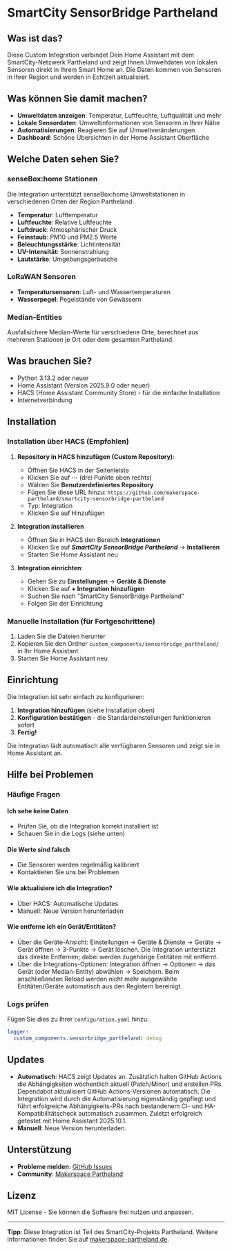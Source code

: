 # SmartCity SensorBridge Partheland

## Was ist das?

Diese Custom Integration verbindet Dein Home Assistant mit dem SmartCity-Netzwerk Partheland und zeigt Ihnen Umweltdaten von lokalen Sensoren direkt in Ihrem Smart Home an. Die Daten kommen von Sensoren in Ihrer Region und werden in Echtzeit aktualisiert.

## Was können Sie damit machen?

- **Umweltdaten anzeigen**: Temperatur, Luftfeuchte, Luftqualität und mehr
- **Lokale Sensordaten**: Umweltinformationen von Sensoren in Ihrer Nähe
- **Automatisierungen**: Reagieren Sie auf Umweltveränderungen
- **Dashboard**: Schöne Übersichten in der Home Assistant Oberfläche

## Welche Daten sehen Sie?

### senseBox:home Stationen

Die Integration unterstützt senseBox:home Umweltstationen in verschiedenen Orten der Region Partheland:

- **Temperatur**: Lufttemperatur
- **Luftfeuchte**: Relative Luftfeuchte
- **Luftdruck**: Atmosphärischer Druck
- **Feinstaub**: PM10 und PM2.5 Werte
- **Beleuchtungsstärke**: Lichtintensität
- **UV-Intensität**: Sonnenstrahlung
- **Lautstärke**: Umgebungsgeräusche

### LoRaWAN Sensoren

- **Temperatursensoren**: Luft- und Wassertemperaturen
- **Wasserpegel**: Pegelstände von Gewässern

### Median-Entities

Ausfallsichere Median-Werte für verschiedene Orte, berechnet aus mehreren Stationen je Ort oder dem gesamten Partheland.

## Was brauchen Sie?

- Python 3.13.2 oder neuer
- Home Assistant (Version 2025.9.0 oder neuer)
- HACS (Home Assistant Community Store) - für die einfache Installation
- Internetverbindung

## Installation

### Installation über HACS (Empfohlen)

1. **Repository in HACS hinzufügen (Custom Repository)**:
   - Öffnen Sie HACS in der Seitenleiste
   - Klicken Sie auf **⋯** (drei Punkte oben rechts)
   - Wählen Sie **Benutzerdefiniertes Repository**
   - Fügen Sie diese URL hinzu: `https://github.com/makerspace-partheland/smartcity-sensorbridge-partheland`
   - Typ: Integration
   - Klicken Sie auf Hinzufügen

2. **Integration installieren**
   - Öffnen Sie in HACS den Bereich **Integrationen**
   - Klicken Sie auf ***SmartCity SensorBridge Partheland*** → **Installieren**
   - Starten Sie Home Assistant neu

3. **Integration einrichten**:
   - Gehen Sie zu **Einstellungen** → **Geräte & Dienste**
   - Klicken Sie auf **+ Integration hinzufügen**
   - Suchen Sie nach "SmartCity SensorBridge Partheland"
   - Folgen Sie der Einrichtung

### Manuelle Installation (für Fortgeschrittene)

1. Laden Sie die Dateien herunter
2. Kopieren Sie den Ordner `custom_components/sensorbridge_partheland/` in Ihr Home Assistant
3. Starten Sie Home Assistant neu

## Einrichtung

Die Integration ist sehr einfach zu konfigurieren:

1. **Integration hinzufügen** (siehe Installation oben)
2. **Konfiguration bestätigen** - die Standardeinstellungen funktionieren sofort
3. **Fertig!**

Die Integration lädt automatisch alle verfügbaren Sensoren und zeigt sie in Home Assistant an.

## Hilfe bei Problemen

### Häufige Fragen

#### Ich sehe keine Daten

- Prüfen Sie, ob die Integration korrekt installiert ist
- Schauen Sie in die Logs (siehe unten)

#### Die Werte sind falsch

- Die Sensoren werden regelmäßig kalibriert
- Kontaktieren Sie uns bei Problemen

#### Wie aktualisiere ich die Integration?

- Über HACS: Automatische Updates
- Manuell: Neue Version herunterladen

#### Wie entferne ich ein Gerät/Entitäten?

- Über die Geräte-Ansicht: Einstellungen → Geräte & Dienste → Geräte → Gerät öffnen → 3-Punkte → Gerät löschen. Die Integration unterstützt das direkte Entfernen; dabei werden zugehörige Entitäten mit entfernt.
- Über die Integrations-Optionen: Integration öffnen → Optionen → das Gerät (oder Median-Entity) abwählen → Speichern. Beim anschließenden Reload werden nicht mehr ausgewählte Entitäten/Geräte automatisch aus den Registern bereinigt.

### Logs prüfen

Fügen Sie dies zu Ihrer `configuration.yaml` hinzu:

```yaml
logger:
  custom_components.sensorbridge_partheland: debug
```

## Updates

- **Automatisch**: HACS zeigt Updates an. Zusätzlich halten GitHub Actions die Abhängigkeiten wöchentlich aktuell (Patch/Minor) und erstellen PRs. Dependabot aktualisiert GitHub Actions-Versionen automatisch. Die Integration wird durch die Automatisierung eigenständig gepflegt und führt erfolgreiche Abhängigkeits-PRs nach bestandenem CI- und HA-Kompatibilitätscheck automatisch zusammen. Zuletzt erfolgreich getestet mit Home Assistant 2025.10.1.
- **Manuell**: Neue Version herunterladen.

## Unterstützung

- **Probleme melden**: [GitHub Issues](https://github.com/makerspace-partheland/smartcity-sensorbridge-partheland/issues)
- **Community**: [Makerspace Partheland](https://makerspace-partheland.de)

## Lizenz

MIT License - Sie können die Software frei nutzen und anpassen.

---

**Tipp**: Diese Integration ist Teil des SmartCity-Projekts Partheland. Weitere Informationen finden Sie auf [makerspace-partheland.de](https://makerspace-partheland.de).
